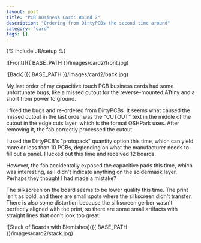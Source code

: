 ```yaml
---
layout: post
title: "PCB Business Card: Round 2"
description: "Ordering from DirtyPCBs the second time around"
category: "card"
tags: []
---
```

{% include JB/setup %}

![Front]({{ BASE_PATH }}/images/card2/front.jpg)

![Back]({{ BASE_PATH }}/images/card2/back.jpg)

My last order of my capacitive touch PCB business cards had some unfortunate bugs, like a missed
cutout for the reverse-mounted ATtiny and a short from power to ground.

I fixed the bugs and re-ordered from DirtyPCBs. It seems what caused the
missed cutout in the last order was the "CUTOUT" text in the middle of the cutout in the edge cuts
layer, which is the format OSHPark uses. After removing it, the fab correctly processed the cutout.

I used the DirtyPCB's "protopack" quantity option this time, which can yield more or less than 10
PCBs, depending on what the manufacturer needs to fill out a panel. I lucked out this time and
received 12 boards.

However, the fab accidentally exposed the capacitive pads this time, which was interesting, 
as I didn't indicate anything on the soldermask layer. Perhaps they thought I had made a mistake?

The silkscreen on the board seems to be lower quality this time. The print isn't as bold, and
there are small spots where the silkscreen didn't transfer. There is also some distortion because
the silkscreen gerber wasn't perfectly aligned with the print, so there are some small artifacts 
with straight lines that don't look too great.

![Stack of Boards with Blemishes]({{ BASE_PATH }}/images/card2/stack.jpg)
